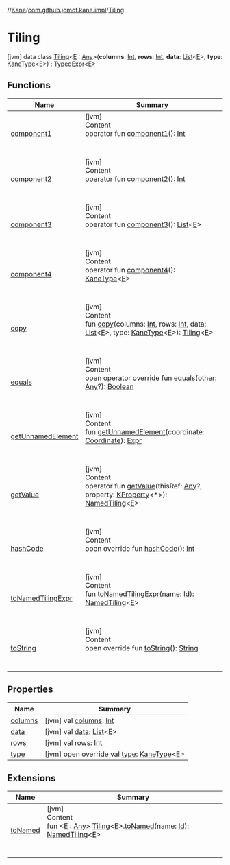 //[Kane](../../index.md)/[com.github.jomof.kane.impl](../index.md)/[Tiling](index.md)



# Tiling  
 [jvm] data class [Tiling](index.md)<[E](index.md) : [Any](https://kotlinlang.org/api/latest/jvm/stdlib/kotlin/-any/index.html)>(**columns**: [Int](https://kotlinlang.org/api/latest/jvm/stdlib/kotlin/-int/index.html), **rows**: [Int](https://kotlinlang.org/api/latest/jvm/stdlib/kotlin/-int/index.html), **data**: [List](https://kotlinlang.org/api/latest/jvm/stdlib/kotlin.collections/-list/index.html)<[E](index.md)>, **type**: [KaneType](../../com.github.jomof.kane.impl.types/-kane-type/index.md)<[E](index.md)>) : [TypedExpr](../../com.github.jomof.kane/-typed-expr/index.md)<[E](index.md)>    


## Functions  
  
|  Name|  Summary| 
|---|---|
| <a name="com.github.jomof.kane.impl/Tiling/component1/#/PointingToDeclaration/"></a>[component1](component1.md)| <a name="com.github.jomof.kane.impl/Tiling/component1/#/PointingToDeclaration/"></a>[jvm]  <br>Content  <br>operator fun [component1](component1.md)(): [Int](https://kotlinlang.org/api/latest/jvm/stdlib/kotlin/-int/index.html)  <br><br><br>
| <a name="com.github.jomof.kane.impl/Tiling/component2/#/PointingToDeclaration/"></a>[component2](component2.md)| <a name="com.github.jomof.kane.impl/Tiling/component2/#/PointingToDeclaration/"></a>[jvm]  <br>Content  <br>operator fun [component2](component2.md)(): [Int](https://kotlinlang.org/api/latest/jvm/stdlib/kotlin/-int/index.html)  <br><br><br>
| <a name="com.github.jomof.kane.impl/Tiling/component3/#/PointingToDeclaration/"></a>[component3](component3.md)| <a name="com.github.jomof.kane.impl/Tiling/component3/#/PointingToDeclaration/"></a>[jvm]  <br>Content  <br>operator fun [component3](component3.md)(): [List](https://kotlinlang.org/api/latest/jvm/stdlib/kotlin.collections/-list/index.html)<[E](index.md)>  <br><br><br>
| <a name="com.github.jomof.kane.impl/Tiling/component4/#/PointingToDeclaration/"></a>[component4](component4.md)| <a name="com.github.jomof.kane.impl/Tiling/component4/#/PointingToDeclaration/"></a>[jvm]  <br>Content  <br>operator fun [component4](component4.md)(): [KaneType](../../com.github.jomof.kane.impl.types/-kane-type/index.md)<[E](index.md)>  <br><br><br>
| <a name="com.github.jomof.kane.impl/Tiling/copy/#kotlin.Int#kotlin.Int#kotlin.collections.List[TypeParam(bounds=[kotlin.Any])]#com.github.jomof.kane.impl.types.KaneType[TypeParam(bounds=[kotlin.Any])]/PointingToDeclaration/"></a>[copy](copy.md)| <a name="com.github.jomof.kane.impl/Tiling/copy/#kotlin.Int#kotlin.Int#kotlin.collections.List[TypeParam(bounds=[kotlin.Any])]#com.github.jomof.kane.impl.types.KaneType[TypeParam(bounds=[kotlin.Any])]/PointingToDeclaration/"></a>[jvm]  <br>Content  <br>fun [copy](copy.md)(columns: [Int](https://kotlinlang.org/api/latest/jvm/stdlib/kotlin/-int/index.html), rows: [Int](https://kotlinlang.org/api/latest/jvm/stdlib/kotlin/-int/index.html), data: [List](https://kotlinlang.org/api/latest/jvm/stdlib/kotlin.collections/-list/index.html)<[E](index.md)>, type: [KaneType](../../com.github.jomof.kane.impl.types/-kane-type/index.md)<[E](index.md)>): [Tiling](index.md)<[E](index.md)>  <br><br><br>
| <a name="kotlin/Any/equals/#kotlin.Any?/PointingToDeclaration/"></a>[equals](../../com.github.jomof.kane.impl.types/-double-algebraic-type/index.md#%5Bkotlin%2FAny%2Fequals%2F%23kotlin.Any%3F%2FPointingToDeclaration%2F%5D%2FFunctions%2F-1292969989)| <a name="kotlin/Any/equals/#kotlin.Any?/PointingToDeclaration/"></a>[jvm]  <br>Content  <br>open operator override fun [equals](../../com.github.jomof.kane.impl.types/-double-algebraic-type/index.md#%5Bkotlin%2FAny%2Fequals%2F%23kotlin.Any%3F%2FPointingToDeclaration%2F%5D%2FFunctions%2F-1292969989)(other: [Any](https://kotlinlang.org/api/latest/jvm/stdlib/kotlin/-any/index.html)?): [Boolean](https://kotlinlang.org/api/latest/jvm/stdlib/kotlin/-boolean/index.html)  <br><br><br>
| <a name="com.github.jomof.kane.impl/Tiling/getUnnamedElement/#com.github.jomof.kane.impl.Coordinate/PointingToDeclaration/"></a>[getUnnamedElement](get-unnamed-element.md)| <a name="com.github.jomof.kane.impl/Tiling/getUnnamedElement/#com.github.jomof.kane.impl.Coordinate/PointingToDeclaration/"></a>[jvm]  <br>Content  <br>fun [getUnnamedElement](get-unnamed-element.md)(coordinate: [Coordinate](../-coordinate/index.md)): [Expr](../../com.github.jomof.kane/-expr/index.md)  <br><br><br>
| <a name="com.github.jomof.kane.impl/Tiling/getValue/#kotlin.Any?#kotlin.reflect.KProperty[*]/PointingToDeclaration/"></a>[getValue](get-value.md)| <a name="com.github.jomof.kane.impl/Tiling/getValue/#kotlin.Any?#kotlin.reflect.KProperty[*]/PointingToDeclaration/"></a>[jvm]  <br>Content  <br>operator fun [getValue](get-value.md)(thisRef: [Any](https://kotlinlang.org/api/latest/jvm/stdlib/kotlin/-any/index.html)?, property: [KProperty](https://kotlinlang.org/api/latest/jvm/stdlib/kotlin.reflect/-k-property/index.html)<*>): [NamedTiling](../-named-tiling/index.md)<[E](index.md)>  <br><br><br>
| <a name="kotlin/Any/hashCode/#/PointingToDeclaration/"></a>[hashCode](../../com.github.jomof.kane.impl.types/-double-algebraic-type/index.md#%5Bkotlin%2FAny%2FhashCode%2F%23%2FPointingToDeclaration%2F%5D%2FFunctions%2F-1292969989)| <a name="kotlin/Any/hashCode/#/PointingToDeclaration/"></a>[jvm]  <br>Content  <br>open override fun [hashCode](../../com.github.jomof.kane.impl.types/-double-algebraic-type/index.md#%5Bkotlin%2FAny%2FhashCode%2F%23%2FPointingToDeclaration%2F%5D%2FFunctions%2F-1292969989)(): [Int](https://kotlinlang.org/api/latest/jvm/stdlib/kotlin/-int/index.html)  <br><br><br>
| <a name="com.github.jomof.kane.impl/Tiling/toNamedTilingExpr/#kotlin.Any/PointingToDeclaration/"></a>[toNamedTilingExpr](to-named-tiling-expr.md)| <a name="com.github.jomof.kane.impl/Tiling/toNamedTilingExpr/#kotlin.Any/PointingToDeclaration/"></a>[jvm]  <br>Content  <br>fun [toNamedTilingExpr](to-named-tiling-expr.md)(name: [Id](../index.md#%5Bcom.github.jomof.kane.impl%2FId%2F%2F%2FPointingToDeclaration%2F%5D%2FClasslikes%2F-1292969989)): [NamedTiling](../-named-tiling/index.md)<[E](index.md)>  <br><br><br>
| <a name="kotlin/Any/toString/#/PointingToDeclaration/"></a>[toString](../../com.github.jomof.kane.impl.types/-object-kane-type/-companion/index.md#%5Bkotlin%2FAny%2FtoString%2F%23%2FPointingToDeclaration%2F%5D%2FFunctions%2F-1292969989)| <a name="kotlin/Any/toString/#/PointingToDeclaration/"></a>[jvm]  <br>Content  <br>open override fun [toString](../../com.github.jomof.kane.impl.types/-object-kane-type/-companion/index.md#%5Bkotlin%2FAny%2FtoString%2F%23%2FPointingToDeclaration%2F%5D%2FFunctions%2F-1292969989)(): [String](https://kotlinlang.org/api/latest/jvm/stdlib/kotlin/-string/index.html)  <br><br><br>


## Properties  
  
|  Name|  Summary| 
|---|---|
| <a name="com.github.jomof.kane.impl/Tiling/columns/#/PointingToDeclaration/"></a>[columns](columns.md)| <a name="com.github.jomof.kane.impl/Tiling/columns/#/PointingToDeclaration/"></a> [jvm] val [columns](columns.md): [Int](https://kotlinlang.org/api/latest/jvm/stdlib/kotlin/-int/index.html)   <br>
| <a name="com.github.jomof.kane.impl/Tiling/data/#/PointingToDeclaration/"></a>[data](data.md)| <a name="com.github.jomof.kane.impl/Tiling/data/#/PointingToDeclaration/"></a> [jvm] val [data](data.md): [List](https://kotlinlang.org/api/latest/jvm/stdlib/kotlin.collections/-list/index.html)<[E](index.md)>   <br>
| <a name="com.github.jomof.kane.impl/Tiling/rows/#/PointingToDeclaration/"></a>[rows](rows.md)| <a name="com.github.jomof.kane.impl/Tiling/rows/#/PointingToDeclaration/"></a> [jvm] val [rows](rows.md): [Int](https://kotlinlang.org/api/latest/jvm/stdlib/kotlin/-int/index.html)   <br>
| <a name="com.github.jomof.kane.impl/Tiling/type/#/PointingToDeclaration/"></a>[type](type.md)| <a name="com.github.jomof.kane.impl/Tiling/type/#/PointingToDeclaration/"></a> [jvm] open override val [type](type.md): [KaneType](../../com.github.jomof.kane.impl.types/-kane-type/index.md)<[E](index.md)>   <br>


## Extensions  
  
|  Name|  Summary| 
|---|---|
| <a name="com.github.jomof.kane.impl//toNamed/com.github.jomof.kane.impl.Tiling[TypeParam(bounds=[kotlin.Any])]#kotlin.Any/PointingToDeclaration/"></a>[toNamed](../to-named.md)| <a name="com.github.jomof.kane.impl//toNamed/com.github.jomof.kane.impl.Tiling[TypeParam(bounds=[kotlin.Any])]#kotlin.Any/PointingToDeclaration/"></a>[jvm]  <br>Content  <br>fun <[E](../to-named.md) : [Any](https://kotlinlang.org/api/latest/jvm/stdlib/kotlin/-any/index.html)> [Tiling](index.md)<[E](../to-named.md)>.[toNamed](../to-named.md)(name: [Id](../index.md#%5Bcom.github.jomof.kane.impl%2FId%2F%2F%2FPointingToDeclaration%2F%5D%2FClasslikes%2F-1292969989)): [NamedTiling](../-named-tiling/index.md)<[E](../to-named.md)>  <br><br><br>

